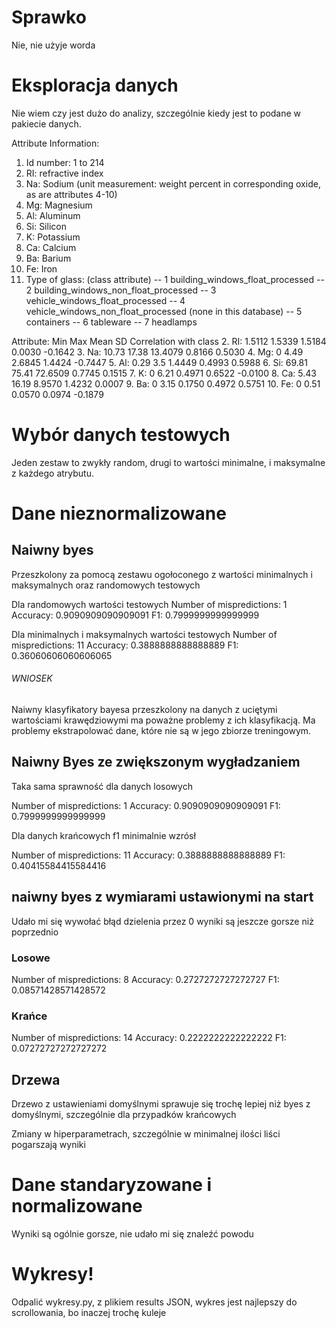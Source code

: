 # Sprawko

Nie, nie użyje worda

# Eksploracja danych

Nie wiem czy jest dużo do analizy, szczególnie kiedy jest to podane w pakiecie danych.

Attribute Information:

1. Id number: 1 to 214
2. RI: refractive index
3. Na: Sodium (unit measurement: weight percent in corresponding oxide, as
   are attributes 4-10)
4. Mg: Magnesium
5. Al: Aluminum
6. Si: Silicon
7. K: Potassium
8. Ca: Calcium
9. Ba: Barium
10. Fe: Iron
11. Type of glass: (class attribute)
    -- 1 building_windows_float_processed
    -- 2 building_windows_non_float_processed
    -- 3 vehicle_windows_float_processed
    -- 4 vehicle_windows_non_float_processed (none in this database)
    -- 5 containers
    -- 6 tableware
    -- 7 headlamps

Attribute:   Min     Max      Mean     SD      Correlation with class
 2. RI:       1.5112  1.5339   1.5184  0.0030  -0.1642
 3. Na:      10.73   17.38    13.4079  0.8166   0.5030
 4. Mg:       0       4.49     2.6845  1.4424  -0.7447
 5. Al:       0.29    3.5      1.4449  0.4993   0.5988
 6. Si:      69.81   75.41    72.6509  0.7745   0.1515
 7. K:        0       6.21     0.4971  0.6522  -0.0100
 8. Ca:       5.43   16.19     8.9570  1.4232   0.0007
 9. Ba:       0       3.15     0.1750  0.4972   0.5751
10. Fe:       0       0.51     0.0570  0.0974  -0.1879

# Wybór danych testowych

Jeden zestaw to zwykły random, drugi to wartości minimalne, i maksymalne z każdego atrybutu.

# Dane nieznormalizowane

## Naiwny byes

Przeszkolony za pomocą zestawu ogołoconego z wartości minimalnych i maksymalnych oraz randomowych testowych

Dla randomowych wartości testowych
Number of mispredictions: 1
Accuracy: 0.9090909090909091
F1: 0.7999999999999999

Dla minimalnych i maksymalnych wartości testowych
Number of mispredictions: 11
Accuracy: 0.3888888888888889
F1: 0.36060606060606065

###### WNIOSEK

Naiwny klasyfikatory bayesa przeszkolony na danych z uciętymi wartościami krawędziowymi ma poważne problemy z ich klasyfikacją. Ma problemy ekstrapolować dane, które nie są w jego zbiorze treningowym.

## Naiwny Byes ze zwiększonym wygładzaniem

Taka sama sprawność dla danych losowych

Number of mispredictions: 1
Accuracy: 0.9090909090909091
F1: 0.7999999999999999

Dla danych krańcowych f1 minimalnie wzrósł

Number of mispredictions: 11
Accuracy: 0.3888888888888889
F1: 0.40415584415584416

## naiwny byes z wymiarami ustawionymi na start

Udało mi się wywołać błąd dzielenia przez 0
wyniki są jeszcze gorsze niż poprzednio

### Losowe

Number of mispredictions: 8
Accuracy: 0.2727272727272727
F1: 0.08571428571428572

### Krańce

Number of mispredictions: 14
Accuracy: 0.2222222222222222
F1: 0.07272727272727272

## Drzewa

Drzewo z ustawieniami domyślnymi sprawuje się trochę lepiej niż byes z domyślnymi, szczególnie dla przypadków krańcowych

Zmiany w hiperparametrach, szczególnie w minimalnej ilości liści pogarszają wyniki

# Dane standaryzowane i normalizowane

Wyniki są ogólnie gorsze, nie udało mi się znaleźć powodu


# Wykresy!

Odpalić wykresy.py, z plikiem results JSON, wykres jest najlepszy do scrollowania, bo inaczej trochę kuleje
